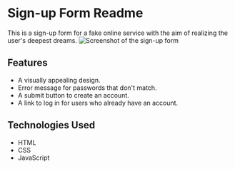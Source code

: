 # Sign-up Form Readme

This is a sign-up form for a fake online service with the aim of realizing the user's deepest dreams.
![Screenshot of the sign-up form](./images/screenshot.png)

## Features
- A visually appealing design.
- Error message for passwords that don't match.
- A submit button to create an account.
- A link to log in for users who already have an account.

## Technologies Used

- HTML
- CSS
- JavaScript
